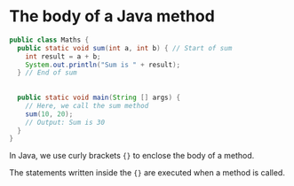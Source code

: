 # The body of a Java method

```java
public class Maths {
  public static void sum(int a, int b) { // Start of sum
    int result = a + b;
    System.out.println("Sum is " + result);
  } // End of sum
  
  
  public static void main(String [] args) {
    // Here, we call the sum method
    sum(10, 20);
    // Output: Sum is 30
  }
}
```

In Java, we use curly brackets `{}` to enclose the body of a method.

The statements written inside the `{}` are executed when a method is called.